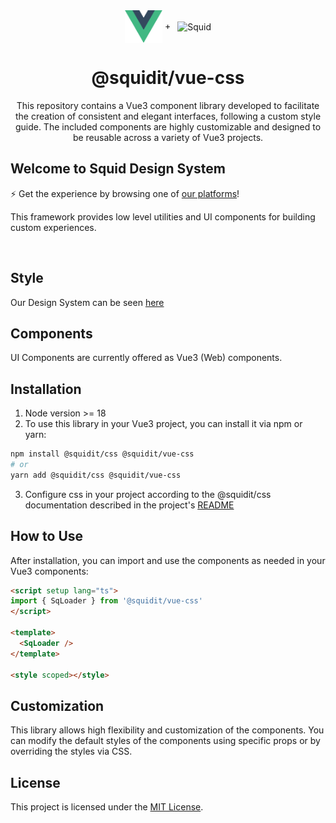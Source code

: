 <div>
  <div align="center">
    <img src="./public/img/svg/vue-logo.svg" width="60px" align="center" alt="Vue" />
    +&ensp;
    <img src="https://squidit.com.br/wp-content/themes/squid/assets/img/logo.svg" width="180px" align="center" alt="Squid" />
  </div>

  <h1 align="center">@squidit/vue-css</h1>
  <p align="center">This repository contains a Vue3 component library developed to facilitate the creation of consistent and elegant interfaces, following a custom style guide. The included components are highly customizable and designed to be reusable across a variety of Vue3 projects.</p>
</div>

## Welcome to Squid Design System

⚡ Get the experience by browsing one of [our platforms](https://app.squidit.com.br)!

This framework provides low level utilities and UI components for building
custom experiences.

&nbsp;

## Style

Our Design System can be seen [here](https://css.squidit.com.br/styleguide)

## Components

UI Components are currently offered as Vue3 (Web) components.

## Installation

1. Node version >= 18
2. To use this library in your Vue3 project, you can install it via npm or yarn:

```bash
npm install @squidit/css @squidit/vue-css
# or
yarn add @squidit/css @squidit/vue-css
```

3. Configure css in your project according to the @squidit/css documentation described in the project's [README](https://github.com/squidit/css/blob/master/README.md)

## How to Use

After installation, you can import and use the components as needed in your Vue3 components:

```html
<script setup lang="ts">
import { SqLoader } from '@squidit/vue-css'
</script>

<template>
  <SqLoader />
</template>

<style scoped></style>
```

## Customization

This library allows high flexibility and customization of the components. You can modify the default styles of the components using specific props or by overriding the styles via CSS.

## License

This project is licensed under the [MIT License](LICENSE).
